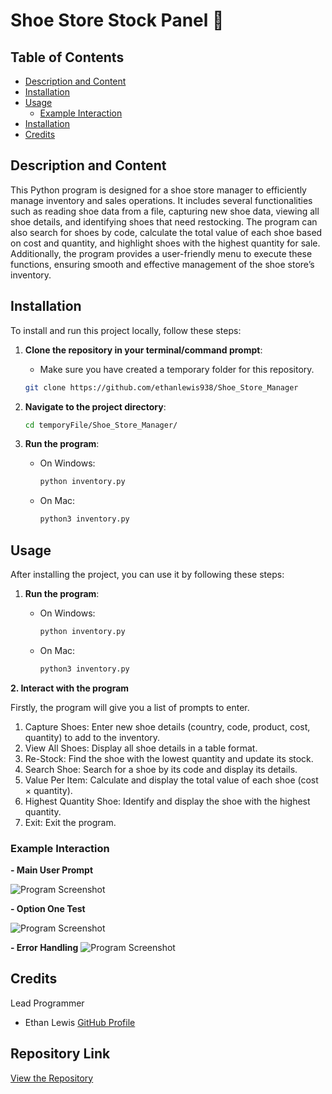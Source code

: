 # Shoe Store Stock Panel 👟

## Table of Contents

- [Description and Content](#description-and-content)
- [Installation](#installation)
- [Usage](#usage)
  - [Example Interaction](#example-interaction)
- [Installation](#Repository-Link)
- [Credits](#credits)

## Description and Content

This Python program is designed for a shoe store manager to efficiently manage inventory and sales operations. It includes several functionalities such as reading shoe data from a file, capturing new shoe data, viewing all shoe details, and identifying shoes that need restocking. The program can also search for shoes by code, calculate the total value of each shoe based on cost and quantity, and highlight shoes with the highest quantity for sale. Additionally, the program provides a user-friendly menu to execute these functions, ensuring smooth and effective management of the shoe store’s inventory.

## Installation

To install and run this project locally, follow these steps:

1. **Clone the repository in your terminal/command prompt**:

    - Make sure you have created a temporary folder for this repository.

   ```sh
   git clone https://github.com/ethanlewis938/Shoe_Store_Manager
   ```
2. **Navigate to the project directory**:

   ```sh
   cd temporyFile/Shoe_Store_Manager/
   ```
3. **Run the program**:

   - On Windows:
     ```sh
     python inventory.py
     ```
   - On Mac:
     ```sh
     python3 inventory.py
     ```

## Usage

After installing the project, you can use it by following these steps:

1. **Run the program**:

   - On Windows:
     ```sh
     python inventory.py
     ```
   - On Mac:
     ```sh
     python3 inventory.py
     ```
**2. Interact with the program**

  Firstly, the program will give you a list of prompts to enter.

  1. Capture Shoes: Enter new shoe details (country, code, product, cost, quantity) to add to the inventory.
  2. View All Shoes: Display all shoe details in a table format.
  3. Re-Stock: Find the shoe with the lowest quantity and update its stock.
  4. Search Shoe: Search for a shoe by its code and display its details.
  5. Value Per Item: Calculate and display the total value of each shoe (cost × quantity).
  6. Highest Quantity Shoe: Identify and display the shoe with the highest quantity.
  7. Exit: Exit the program.

### Example Interaction


**- Main User Prompt**

![Program Screenshot](images/menuPrompt.png)
<br>

**- Option One Test**

![Program Screenshot](images/optionOnePrompt.png)
<br>

**- Error Handling**
![Program Screenshot](images/ErrorHandling.png)

## Credits

Lead Programmer

- Ethan Lewis [GitHub Profile](https://github.com/ethanlewis938/)

## Repository Link

[View the Repository](https://github.com/ethanlewis938/Shoe_Store_Manager)
